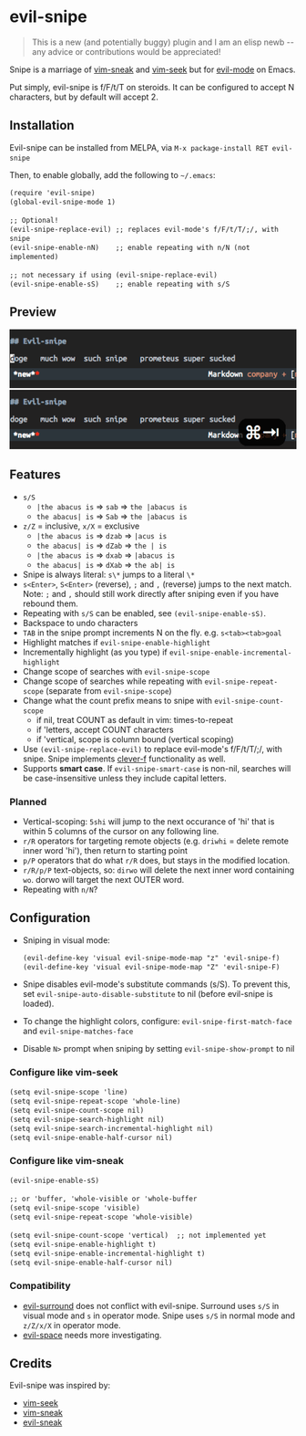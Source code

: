 # evil-snipe

> This is a new (and potentially buggy) plugin and I am an elisp newb -- any
> advice or contributions would be appreciated!

Snipe is a marriage of [vim-sneak](https://github.com/justinmk/vim-sneak) and
[vim-seek](https://github.com/goldfeld/vim-seek) but for
[evil-mode](https://gitorious.org/evil/pages/Home) on Emacs.

Put simply, evil-snipe is f/F/t/T on steroids. It can be configured to accept N
characters, but by default will accept 2.

## Installation

Evil-snipe can be installed from MELPA, via `M-x package-install RET evil-snipe`

Then, to enable globally, add the following to `~/.emacs`:

```elisp
(require 'evil-snipe)
(global-evil-snipe-mode 1)

;; Optional!
(evil-snipe-replace-evil) ;; replaces evil-mode's f/F/t/T/;/, with snipe
(evil-snipe-enable-nN)    ;; enable repeating with n/N (not implemented)

;; not necessary if using (evil-snipe-replace-evil)
(evil-snipe-enable-sS)    ;; enable repeating with s/S
```

## Preview

![Motion example](screenshots/01.gif)
![Operator example](screenshots/02.gif)

## Features

  * `s/S`
    * `|the abacus is` => `sab`  => `the |abacus is`
    * `the abacus| is` => `Sab`  => `the |abacus is`
  * `z/Z` = inclusive, `x/X` = exclusive
    * `|the abacus is` => `dzab` => `|acus is`
    * `the abacus| is` => `dZab` => `the | is`
    * `|the abacus is` => `dxab` => `|abacus is`
    * `the abacus| is` => `dXab` => `the ab| is`
  * Snipe is always literal: `s\*` jumps to a literal `\*`
  * `s<Enter>`, `S<Enter>` (reverse), `;` and `,` (reverse) jumps to the next
    match. Note: `;` and `,` should still work directly after sniping even if
    you have rebound them.
  * Repeating with `s/S` can be enabled, see `(evil-snipe-enable-sS)`.
  * Backspace to undo characters
  * `TAB` in the snipe prompt increments N on the fly. e.g. `s<tab><tab>goal`
  * Highlight matches if `evil-snipe-enable-highlight`
  * Incrementally highlight (as you type) if
    `evil-snipe-enable-incremental-highlight`
  * Change scope of searches with `evil-snipe-scope`
  * Change scope of searches while repeating with `evil-snipe-repeat-scope`
    (separate from `evil-snipe-scope`)
  * Change what the count prefix means to snipe with `evil-snipe-count-scope`
    * if nil, treat COUNT as default in vim: times-to-repeat
    * if 'letters, accept COUNT characters
    * if 'vertical, scope is column bound (vertical scoping)
  * Use `(evil-snipe-replace-evil)` to replace evil-mode's f/F/t/T/;/, with
    snipe. Snipe implements [clever-f](https://github.com/rhysd/clever-f.vim)
    functionality as well.
  * Supports **smart case**. If `evil-snipe-smart-case` is non-nil, searches
    will be case-insensitive unless they include capital letters.

### Planned

  * Vertical-scoping: `5shi` will jump to the next occurance of 'hi' that is
    within 5 columns of the cursor on any following line.
  * `r/R` operators for targeting remote objects (e.g. `driwhi` = delete remote inner word
    'hi'), then return to starting point
  * `p/P` operators that do what `r/R` does, but stays in the modified location.
  * `r/R/p/P` text-objects, so: `dirwo` will delete the next inner word containing `wo`.
    dorwo will target the next OUTER word.
  * Repeating with `n/N`?

## Configuration

* Sniping in visual mode:

  ```elisp
  (evil-define-key 'visual evil-snipe-mode-map "z" 'evil-snipe-f)
  (evil-define-key 'visual evil-snipe-mode-map "Z" 'evil-snipe-F)
  ```
* Snipe disables evil-mode's substitute commands (s/S). To prevent this,
  set `evil-snipe-auto-disable-substitute` to nil (before evil-snipe is loaded).

* To change the highlight colors, configure: `evil-snipe-first-match-face` and
  `evil-snipe-matches-face`

* Disable `N>` prompt when sniping by setting `evil-snipe-show-prompt` to nil

### Configure like vim-seek

```elisp
(setq evil-snipe-scope 'line)
(setq evil-snipe-repeat-scope 'whole-line)
(setq evil-snipe-count-scope nil)
(setq evil-snipe-search-highlight nil)
(setq evil-snipe-search-incremental-highlight nil)
(setq evil-snipe-enable-half-cursor nil)
```

### Configure like vim-sneak

```elisp
(evil-snipe-enable-sS)

;; or 'buffer, 'whole-visible or 'whole-buffer
(setq evil-snipe-scope 'visible)
(setq evil-snipe-repeat-scope 'whole-visible)

(setq evil-snipe-count-scope 'vertical)  ;; not implemented yet
(setq evil-snipe-enable-highlight t)
(setq evil-snipe-enable-incremental-highlight t)
(setq evil-snipe-enable-half-cursor nil)
```

### Compatibility

* [evil-surround](https://github.com/timcharper/evil-surround) does not conflict
  with evil-snipe. Surround uses `s/S` in visual mode and `s` in operator mode.
  Snipe uses `s/S` in normal mode and `z/Z/x/X` in operator mode.
* [evil-space](https://github.com/linktohack/evil-space) needs more investigating.

## Credits

Evil-snipe was inspired by:

* [vim-seek](https://github.com/goldfeld/vim-seek)
* [vim-sneak](https://github.com/justinmk/vim-sneak)
* [evil-sneak](https://github.com/AshleyMoni/evil-sneak)
